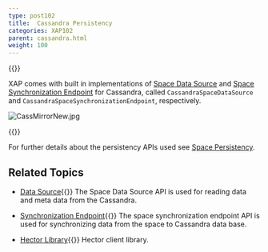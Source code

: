 ```yaml
---
type: post102
title:  Cassandra Persistency
categories: XAP102
parent: cassandra.html
weight: 100
---
```



{{<wbr>}}


XAP comes with built in implementations of [Space Data Source](./space-data-source-api.html) and [Space Synchronization Endpoint](./space-synchronization-endpoint-api.html) for Cassandra, called `CassandraSpaceDataSource` and `CassandraSpaceSynchronizationEndpoint`, respectively.


![CassMirrorNew.jpg](/attachment_files/CassMirrorNew.jpg)

{{<wbr>}}


For further details about the persistency APIs used see [Space Persistency](./space-persistency.html).


## Related Topics

- [Data Source](./cassandra-space-data-source.html){{<wbr>}}
The Space Data Source API is used for reading data and meta data from the Cassandra.

- [Synchronization Endpoint](./cassandra-space-synchronization-endpoint.html){{<wbr>}}
The space synchronization endpoint API is used for synchronizing data from the space to Cassandra data base.

- [Hector Library](./cassandra-hector-client.html){{<wbr>}}
Hector client library.



